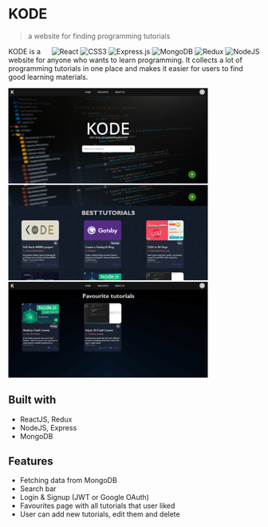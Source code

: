 # KODE

> a website for finding programming tutorials

<div style="float: right">
<img alt="React" src="https://img.shields.io/badge/react%20-%2320232a.svg?&style=for-the-badge&logo=react&logoColor=%2361DAFB"/>
 <img alt="CSS3" src="https://img.shields.io/badge/css3%20-%231572B6.svg?&style=for-the-badge&logo=css3&logoColor=white"/>
<img alt="Express.js" src="https://img.shields.io/badge/express.js%20-%23404d59.svg?&style=for-the-badge"/>
<img alt="MongoDB" src ="https://img.shields.io/badge/MongoDB-%234ea94b.svg?&style=for-the-badge&logo=mongodb&logoColor=white"/>
 <img alt="Redux" src="https://img.shields.io/badge/redux%20-%23593d88.svg?&style=for-the-badge&logo=redux&logoColor=white"/>
<img alt="NodeJS" src="https://img.shields.io/badge/node.js%20-%2343853D.svg?&style=for-the-badge&logo=node.js&logoColor=white"/>

</div>

KODE is a website for anyone who wants to learn programming. It collects a lot of programming tutorials in one place and makes it easier for users to find good learning materials.

<p float="left">
<img src="images/home.png" width="400">
<img src="images/tutorials.png" width="400">
<img src="images/favs.png" width="400">

</p>

## Built with

- ReactJS, Redux
- NodeJS, Express
- MongoDB

## Features

- Fetching data from MongoDB
- Search bar
- Login & Signup (JWT or Google OAuth)
- Favourites page with all tutorials that user liked
- User can add new tutorials, edit them and delete
